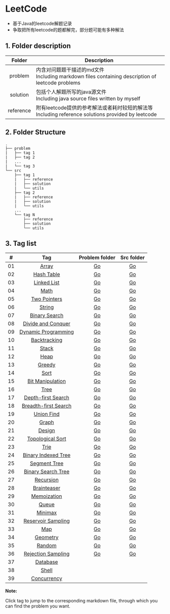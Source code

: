 # LeetCode

* 基于Java的leetcode解题记录
* 争取把所有leetcode的题都解完，部分题可能有多种解法

## 1. Folder description  

| Folder |	Description |
| :--: | ---- |
| problem |	内含对问题题干描述的md文件  <br>Including markdown files containing description of leetcode problems |
| solution |	包括个人解题所写的java源文件  <br>Including java source files written by myself |
| reference | 附有leetcode提供的参考解法或者耗时较短的解法等  <br>Including reference solutions provided by leetcode |

## 2. Folder Structure

```
.
├── problem
|   ├── tag 1
|   ├── tag 2
|   ...
|   └── tag 3
└── src
    ├── tag 1
    |   ├── reference
    |   ├── solution
    |   └── utils
    ├── tag 2
    |   ├── reference
    |   ├── solution
    |   └── utils
    ...
    └── tag N
        ├── reference
        ├── solution
        └── utils
```


## 3. Tag list  


| # | Tag | Problem folder | Src folder |
| :----: | :----: | :----: | :----: |
| 01 | [Array](https://github.com/Apollo4634/LeetCode/tree/master/problem/array/array.md) | [Go](https://github.com/Apollo4634/LeetCode/tree/master/problem/array) | [Go](https://github.com/Apollo4634/LeetCode/tree/master/src/array) |
| 02 | [Hash Table](https://github.com/Apollo4634/LeetCode/tree/master/problem/hash_table/hash_table.md) | [Go](https://github.com/Apollo4634/LeetCode/tree/master/problem/hash_table) | [Go](https://github.com/Apollo4634/LeetCode/tree/master/src/hash_table) |
| 03 | [Linked List](https://github.com/Apollo4634/LeetCode/tree/master/problem/linked_list/linked_list.md) | [Go](https://github.com/Apollo4634/LeetCode/tree/master/problem/linked_list) | [Go](https://github.com/Apollo4634/LeetCode/tree/master/src/linked_list) |
| 04 | [Math](https://github.com/Apollo4634/LeetCode/tree/master/problem/math/math.md) | [Go](https://github.com/Apollo4634/LeetCode/tree/master/problem/math) | [Go](https://github.com/Apollo4634/LeetCode/tree/master/src/math) |
| 05 | [Two Pointers](https://github.com/Apollo4634/LeetCode/tree/master/problem/two_pointers/two_pointers.md) |[Go](https://github.com/Apollo4634/LeetCode/tree/master/problem/two_pointers)|[Go](https://github.com/Apollo4634/LeetCode/tree/master/src/two_pointers)|
| 06 | [String](https://github.com/Apollo4634/LeetCode/tree/master/problem/string/string.md) |[Go](https://github.com/Apollo4634/LeetCode/tree/master/problem/string)|[Go](https://github.com/Apollo4634/LeetCode/tree/master/src/string)|
| 07 | [Binary Search](https://github.com/Apollo4634/LeetCode/tree/master/problem/binary_search/binary_search.md) |[Go](https://github.com/Apollo4634/LeetCode/tree/master/problem/binary_search)|[Go](https://github.com/Apollo4634/LeetCode/tree/master/src/binary_search)|
| 08 | [Divide and Conquer](https://github.com/Apollo4634/LeetCode/tree/master/problem/divide_and_conquer/divide_and_conquer.md) |[Go](https://github.com/Apollo4634/LeetCode/tree/master/problem/divide_and_conquer)|[Go](https://github.com/Apollo4634/LeetCode/tree/master/src/divide_and_conquer)|
| 09 | [Dynamic Programming](https://github.com/Apollo4634/LeetCode/tree/master/problem/dynamic_programming/dynamic_programming.md) |[Go](https://github.com/Apollo4634/LeetCode/tree/master/problem/dynamic_programming)|[Go](https://github.com/Apollo4634/LeetCode/tree/master/src/dynamic_programming)|
| 10 | [Backtracking](https://github.com/Apollo4634/LeetCode/tree/master/problem/backtracking/backtracking.md) |[Go](https://github.com/Apollo4634/LeetCode/tree/master/problem/backtracking)|[Go](https://github.com/Apollo4634/LeetCode/tree/master/src/backtracking)|
| 11 | [Stack](https://github.com/Apollo4634/LeetCode/tree/master/problem/stack/stack.md) |[Go](https://github.com/Apollo4634/LeetCode/tree/master/problem/stack)|[Go](https://github.com/Apollo4634/LeetCode/tree/master/src/stack)|
| 12 | [Heap](https://github.com/Apollo4634/LeetCode/tree/master/problem/heap/heap.md) |[Go](https://github.com/Apollo4634/LeetCode/tree/master/problem/heap)|[Go](https://github.com/Apollo4634/LeetCode/tree/master/src/heap)|
| 13 | [Greedy](https://github.com/Apollo4634/LeetCode/tree/master/problem/greedy/greedy.md) |[Go](https://github.com/Apollo4634/LeetCode/tree/master/problem/greedy)|[Go](https://github.com/Apollo4634/LeetCode/tree/master/src/greedy)|
| 14 | [Sort](https://github.com/Apollo4634/LeetCode/tree/master/problem/sort/sort.md) |[Go](https://github.com/Apollo4634/LeetCode/tree/master/problem/sort)|[Go](https://github.com/Apollo4634/LeetCode/tree/master/src/sort)|
| 15 | [Bit Manipulation](https://github.com/Apollo4634/LeetCode/tree/master/problem/bit_manipulation/bit_manipulation.md) |[Go](https://github.com/Apollo4634/LeetCode/tree/master/problem/bit_manipulation)|[Go](https://github.com/Apollo4634/LeetCode/tree/master/src/bit_manipulation)|
| 16 | [Tree](https://github.com/Apollo4634/LeetCode/tree/master/problem/tree/tree.md) |[Go](https://github.com/Apollo4634/LeetCode/tree/master/problem/tree)|[Go](https://github.com/Apollo4634/LeetCode/tree/master/src/tree)|
| 17 | [Depth-first Search](https://github.com/Apollo4634/LeetCode/tree/master/problem/depth_first_search/depth_first_search.md) |[Go](https://github.com/Apollo4634/LeetCode/tree/master/problem/depth_first_search)|[Go](https://github.com/Apollo4634/LeetCode/tree/master/src/depth_first_search)|
| 18 | [Breadth-first Search](https://github.com/Apollo4634/LeetCode/tree/master/problem/breadth_first_search/breadth_first_search.md) |[Go](https://github.com/Apollo4634/LeetCode/tree/master/problem/breadth_first_search)|[Go](https://github.com/Apollo4634/LeetCode/tree/master/src/breadth_first_search)|
| 19 | [Union Find](https://github.com/Apollo4634/LeetCode/tree/master/problem/union_find/union_find.md) |[Go](https://github.com/Apollo4634/LeetCode/tree/master/problem/union_find)|[Go](https://github.com/Apollo4634/LeetCode/tree/master/src/union_find)|
| 20 | [Graph](https://github.com/Apollo4634/LeetCode/tree/master/problem/graph/graph.md) |[Go](https://github.com/Apollo4634/LeetCode/tree/master/problem/graph)|[Go](https://github.com/Apollo4634/LeetCode/tree/master/src/graph)|
| 21 | [Design](https://github.com/Apollo4634/LeetCode/tree/master/problem/design/design.md) |[Go](https://github.com/Apollo4634/LeetCode/tree/master/problem/design)|[Go](https://github.com/Apollo4634/LeetCode/tree/master/src/design)|
| 22 | [Topological Sort](https://github.com/Apollo4634/LeetCode/tree/master/problem/topological_sort/topological_sort.md) |[Go](https://github.com/Apollo4634/LeetCode/tree/master/problem/topological_sort)|[Go](https://github.com/Apollo4634/LeetCode/tree/master/src/topological_sort)|
| 23 | [Trie](https://github.com/Apollo4634/LeetCode/tree/master/problem/trie/trie.md) |[Go](https://github.com/Apollo4634/LeetCode/tree/reference/problem/trie)|[Go](https://github.com/Apollo4634/LeetCode/tree/master/src/trie)|
| 24 | [Binary Indexed Tree](https://github.com/Apollo4634/LeetCode/tree/master/problem/binary_indexed_tree/binary_indexed_tree.md) |[Go](https://github.com/Apollo4634/LeetCode/tree/master/problem/binary_indexed_tree)|[Go](https://github.com/Apollo4634/LeetCode/tree/master/src/binary_indexed_tree)|
| 25 | [Segment Tree](https://github.com/Apollo4634/LeetCode/tree/master/problem/segment_tree/segment_tree.md) |[Go](https://github.com/Apollo4634/LeetCode/tree/master/problem/segment_tree)|[Go](https://github.com/Apollo4634/LeetCode/tree/master/src/segment_tree)|
| 26 | [Binary Search Tree](https://github.com/Apollo4634/LeetCode/tree/master/problem/binary_search_tree/binary_search_tree.md) |[Go](https://github.com/Apollo4634/LeetCode/tree/master/problem/binary_search_tree)|[Go](https://github.com/Apollo4634/LeetCode/tree/master/src/binary_search_tree)|
| 27 | [Recursion](https://github.com/Apollo4634/LeetCode/tree/master/problem/recursion/recursion.md) |[Go](https://github.com/Apollo4634/LeetCode/tree/master/problem/recursion)|[Go](https://github.com/Apollo4634/LeetCode/tree/master/src/recursion)|
| 28 | [Brainteaser](https://github.com/Apollo4634/LeetCode/tree/master/problem/brainteaser) |[Go](https://github.com/Apollo4634/LeetCode/tree/master/problem/brainteaser)|[Go](https://github.com/Apollo4634/LeetCode/tree/master/src/brainteaser)|
| 29 | [Memoization](https://github.com/Apollo4634/LeetCode/tree/master/problem/memoization/memoization.md) |[Go](https://github.com/Apollo4634/LeetCode/tree/master/problem/memoization)|[Go](https://github.com/Apollo4634/LeetCode/tree/master/src/memoization)|
| 30 | [Queue](https://github.com/Apollo4634/LeetCode/tree/master/problem/queue/queue.md) |[Go](https://github.com/Apollo4634/LeetCode/tree/master/problem/queue)|[Go](https://github.com/Apollo4634/LeetCode/tree/master/src/queue)|
| 31 | [Minimax](https://github.com/Apollo4634/LeetCode/tree/master/problem/minimax/minimax.md) |[Go](https://github.com/Apollo4634/LeetCode/tree/master/problem/minimax)|[Go](https://github.com/Apollo4634/LeetCode/tree/master/src/minimax)|
| 32 | [Reservoir Sampling](https://github.com/Apollo4634/LeetCode/tree/master/problem/reservoir_sampling.md) |[Go](https://github.com/Apollo4634/LeetCode/tree/master/problem/reservoir_sampling)|[Go](https://github.com/Apollo4634/LeetCode/tree/master/src/reservoir_sampling)|
| 33 | [Map](https://github.com/Apollo4634/LeetCode/tree/master/problem/map/map.md) |[Go](https://github.com/Apollo4634/LeetCode/tree/master/problem/map)|[Go](https://github.com/Apollo4634/LeetCode/tree/master/src/map)|
| 34 | [Geometry](https://github.com/Apollo4634/LeetCode/tree/master/problem/geometry/geometry.md) |[Go](https://github.com/Apollo4634/LeetCode/tree/master/problem/geometry)|[Go](https://github.com/Apollo4634/LeetCode/tree/master/src/geometry)|
| 35 | [Random](https://github.com/Apollo4634/LeetCode/tree/master/problem/random/random.md) |[Go](https://github.com/Apollo4634/LeetCode/tree/master/problem/random)|[Go](https://github.com/Apollo4634/LeetCode/tree/master/src/random)|
| 36 | [Rejection Sampling](https://github.com/Apollo4634/LeetCode/tree/master/problem/rejection_sampling/rejection_sampling.md) |[Go](https://github.com/Apollo4634/LeetCode/tree/master/problem/rejection_sampling)|[Go](https://github.com/Apollo4634/LeetCode/tree/master/src/rejection_sampling)|
| 37 | [Database](https://github.com/Apollo4634/LeetCode/tree/master/problem/database/database.md) |||
| 38 | [Shell](https://github.com/Apollo4634/LeetCode/tree/master/problem/shell/shell.md) |||
| 39 | [Concurrency](https://github.com/Apollo4634/LeetCode/tree/master/problem/concurrency/concurrency.md) |||

**Note:**  

Click tag to jump to the corresponding markdown file, through which you can find the problem you want.

